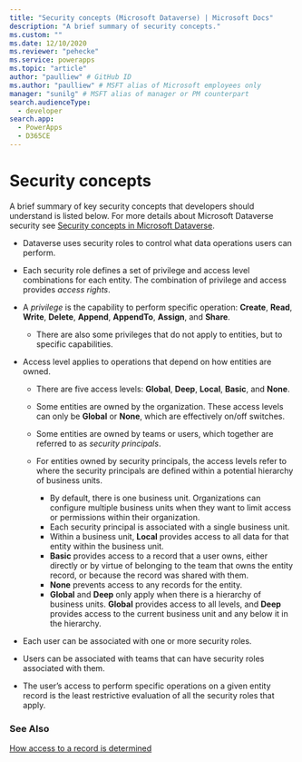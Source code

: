 ```yaml
---
title: "Security concepts (Microsoft Dataverse) | Microsoft Docs" 
description: "A brief summary of security concepts." 
ms.custom: ""
ms.date: 12/10/2020
ms.reviewer: "pehecke"
ms.service: powerapps
ms.topic: "article"
author: "paulliew" # GitHub ID
ms.author: "paulliew" # MSFT alias of Microsoft employees only
manager: "sunilg" # MSFT alias of manager or PM counterpart
search.audienceType: 
  - developer
search.app: 
  - PowerApps
  - D365CE
---
```

# Security concepts

A brief summary of key security concepts that developers should understand is listed below. For more details about Microsoft Dataverse security see [Security concepts in Microsoft Dataverse](/power-platform/admin/wp-security-cds).

- Dataverse uses security roles to control what data operations users can perform.

- Each security role defines a set of privilege and access level combinations for each entity. The combination of privilege and access provides *access rights*.

- A *privilege* is the capability to perform specific operation:
        **Create**, **Read**, **Write**, **Delete**, **Append**, **AppendTo**,
        **Assign**, and **Share**.
  - There are also some privileges that do not apply to entities, but to specific capabilities.

- Access level applies to operations that depend on how entities are owned.
  - There are five access levels: **Global**, **Deep**, **Local**, **Basic**, and **None**.
  - Some entities are owned by the organization. These access levels can only be **Global** or **None**, which are effectively on/off switches.
  - Some entities are owned by teams or users, which together are referred to as *security principals*.

  - For entities owned by security principals, the access levels refer to where the security principals are defined within a potential hierarchy of business units.
    - By default, there is one business unit. Organizations can configure multiple business units when they want to limit access or permissions within their organization.
    - Each security principal is associated with a single business unit.
    - Within a business unit, **Local** provides access to all data for that entity within the business unit.
    - **Basic** provides access to a record that a user owns, either directly or by virtue of belonging to the team that owns the entity record, or because the record was shared with them.
    - **None** prevents access to any records for the entity.
    - **Global** and **Deep** only apply when there is a hierarchy of business units. **Global** provides access to all levels, and **Deep** provides access to the current business unit and any below it in the hierarchy.

- Each user can be associated with one or more security roles.

- Users can be associated with teams that can have security roles associated with them.

- The user’s access to perform specific operations on a given entity record is the least restrictive evaluation of all the security roles that apply.

### See Also

[How access to a record is determined](/power-platform/admin/how-record-access-determined)